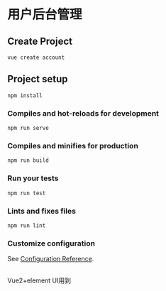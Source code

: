 # 用户后台管理

## Create Project
```
vue create account
```
## Project setup
```
npm install
```

### Compiles and hot-reloads for development
```
npm run serve
```

### Compiles and minifies for production
```
npm run build
```

### Run your tests
```
npm run test
```

### Lints and fixes files
```
npm run lint
```

### Customize configuration
See [Configuration Reference](https://cli.vuejs.org/config/).


##
Vue2+element UI用到<style lang="scss">
报错 Can't resolve 'sass-loader'
```
npm install sass-loader -D
npm install node-sass -D
```

包介绍

```
nprogress  // 进度条
svg-sprite-loader  // svg图标制作
svgo
vue-count-to // 数字滚动插件
screenfull   // 全屏解决方案
```